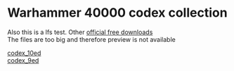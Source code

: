 # Warhammer 40000 codex collection
Also this is a lfs test. Other [official free downloads](https://www.warhammer-community.com/en-gb/downloads/warhammer-40000/)  
The files are too big and therefore preview is not available

[codex_10ed](codex_10th.md)    
[codex_9ed](codex_9th.md)